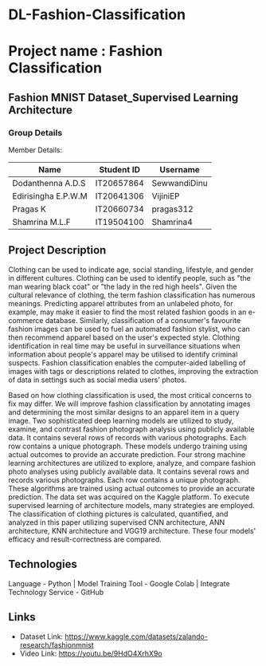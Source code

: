 # DL-Fashion-Classification

# Project name : Fashion Classification

## Fashion MNIST Dataset_Supervised Learning Architecture 

### Group Details

Member Details:

| Name | Student ID | Username |
| ---- | ---------- | -------- |
| Dodanthenna A.D.S | IT20657864 | SewwandiDinu |
| Edirisingha E.P.W.M | IT20641306 | VijiniEP |
| Pragas K | IT20660734 | pragas312 |
| Shamrina M.L.F | IT19504100 | Shamrina4 |


## Project Description
 Clothing can be used to indicate age, social standing, lifestyle, and gender in different cultures. Clothing can be used to identify people, such as "the man wearing black coat" or "the lady in the red high heels". Given the cultural relevance of clothing, the term fashion classification has numerous meanings. Predicting apparel attributes from an unlabeled photo, for example, may make it easier to find the most related fashion goods in an e-commerce database.   Similarly, classification of a consumer's favourite fashion images can be used to fuel an automated fashion stylist, who can then recommend apparel based on the user's expected style. Clothing identification in real time may be useful in surveillance situations when information about people's apparel may be utilised to identify criminal suspects. Fashion classification enables the computer-aided labelling of images with tags or descriptions related to clothes, improving the extraction of data in settings such as social media users' photos.
		
  Based on how clothing classification is used, the most critical concerns to fix may differ. We will improve fashion classification by annotating images and determining the most similar designs to an apparel item in a query image. Two sophisticated deep learning models are utilized to study, examine, and contrast fashion photograph analysis using publicly available data. It contains several rows of records with various photographs. Each row contains a unique photograph. These models undergo training using actual outcomes to provide an accurate prediction. Four strong machine learning architectures are utilized to explore, analyze, and compare fashion photo analyses using publicly available data. It contains several rows and records various photographs. Each row contains a unique photograph. These algorithms are trained using actual outcomes to provide an accurate prediction. The data set was acquired on the Kaggle platform. To execute supervised learning of architecture models, many strategies are employed. The classification of clothing pictures is calculated, quantified, and analyzed in this paper utilizing supervised CNN architecture, ANN architecture, KNN architecture and VGG19 architecture. These four models' efficacy and result-correctness are compared.


## Technologies
Language - Python | Model Training Tool - Google Colab | Integrate Technology Service - GitHub

## Links 
- Dataset Link: https://www.kaggle.com/datasets/zalando-research/fashionmnist
-  Video Link: https://youtu.be/9HdO4XrhX9o
